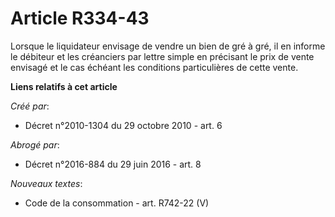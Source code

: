 # Article R334-43

Lorsque le liquidateur envisage de vendre un bien de gré à gré, il en informe le débiteur et les créanciers par lettre simple
en précisant le prix de vente envisagé et le cas échéant les conditions particulières de cette vente.

**Liens relatifs à cet article**

_Créé par_:

  - Décret n°2010-1304 du 29 octobre 2010 - art. 6

_Abrogé par_:

  - Décret n°2016-884 du 29 juin 2016 - art. 8

_Nouveaux textes_:

  - Code de la consommation - art. R742-22 (V)
